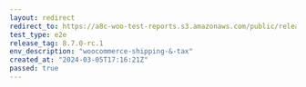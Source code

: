 ```yaml
---
layout: redirect
redirect_to: https://a8c-woo-test-reports.s3.amazonaws.com/public/release/8.7.0-rc.1/woocommerce-shipping-&-tax/e2e/index.html
test_type: e2e
release_tag: 8.7.0-rc.1
env_description: "woocommerce-shipping-&-tax"
created_at: "2024-03-05T17:16:21Z"
passed: true
---
```

